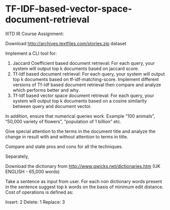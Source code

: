 # TF-IDF-based-vector-space-document-retrieval


IIITD IR Course Assignment:

Download http://archives.textfiles.com/stories.zip dataset

Implement a CLI tool for:
1. Jaccard Coefficient based document retrieval: For each query, your system will output
top k documents based on jaccard score.
2. Tf-Idf based document retrieval: For each query, your system will output top k
documents based on tf-idf-matching-score. Implement different versions of Tf-Idf based
document retrieval then compare and analyze which performs better and why.
3. Tf-Idf based vector space document retrieval: For each query, your system will output
top k documents based on a cosine similarity between query and document vector.

In addition, ensure that numerical queries work. Example “100 animals”, “50,000 variety of
flowers”, “population of 1 billion” etc.

Give special attention to the terms in the document title and analyze the change in result with
and without attention to terms in title.

Compare and state pros and cons for all the techniques.

Separately,

Download the dictionary from http://www.gwicks.net/dictionaries.htm (UK ENGLISH - 65,000 words)

Take a sentence as input from user. For each non dictionary words present in the sentence
suggest top k words on the basis of minimum edit distance. Cost of operations is defined as:

Insert: 2
Delete: 1
Replace: 3